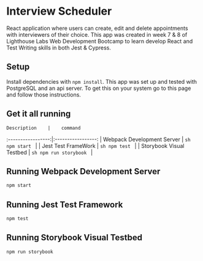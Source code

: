 # Interview Scheduler
React application where users can create, edit and delete appointments with interviewers of their choice. This app was created in week 7 & 8 of Lighthouse Labs Web Development Bootcamp to learn develop React and Test Writing skills in both Jest & Cypress.


## Setup

Install dependencies with `npm install`.
This app was set up and tested with PostgreSQL and an api server. To get this on your system go to this page and follow those instructions.

## Get it all running
    Description    |    command    
:-----------------:|:-----------------:
| Webpack Development Server |     ```sh npm start ```     |
|     Jest Test FrameWork    |     ```sh npm test ```      |
|  Storybook Visual Testbed  | ```sh npm run storybook ``` |

## Running Webpack Development Server

```sh
npm start
```

## Running Jest Test Framework

```sh
npm test
```

## Running Storybook Visual Testbed

```sh
npm run storybook
```
